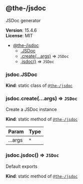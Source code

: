 <!--- Code generated by @the-/script-doc. DO NOT EDIT. -->

<a name="module_@the-/jsdoc"></a>

## @the-/jsdoc
JSDoc generator

**Version**: 15.4.6  
**License**: MIT  

* [@the-/jsdoc](#module_@the-/jsdoc)
    * [.JSDoc](#module_@the-/jsdoc.JSDoc)
    * [.create(...args)](#module_@the-/jsdoc.create) ⇒ <code>JSDoc</code>
    * [.jsdoc()](#module_@the-/jsdoc.jsdoc) ⇒ <code>JSDoc</code>

<a name="module_@the-/jsdoc.JSDoc"></a>

### jsdoc.JSDoc
**Kind**: static class of [<code>@the-/jsdoc</code>](#module_@the-/jsdoc)  
<a name="module_@the-/jsdoc.create"></a>

### jsdoc.create(...args) ⇒ <code>JSDoc</code>
Create a JSDoc instance

**Kind**: static method of [<code>@the-/jsdoc</code>](#module_@the-/jsdoc)  

| Param | Type |
| --- | --- |
| ...args | <code>\*</code> | 

<a name="module_@the-/jsdoc.jsdoc"></a>

### jsdoc.jsdoc() ⇒ <code>JSDoc</code>
Default exports

**Kind**: static method of [<code>@the-/jsdoc</code>](#module_@the-/jsdoc)
